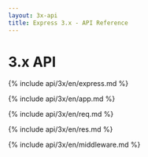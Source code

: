 ```yaml
---
layout: 3x-api
title: Express 3.x - API Reference
---
```

<div id="api-doc" markdown="1">

  <h1>3.x API</h1>

  <a id='express' class='h2'></a>
  {% include api/3x/en/express.md %}

  <a id='application' class='h2'></a>
  {% include api/3x/en/app.md %}

  <a id='request' class='h2'></a>
  {% include api/3x/en/req.md %}

  <a id='response' class='h2'></a>
  {% include api/3x/en/res.md %}

  <a id='middleware' class='h2'></a>
  {% include api/3x/en/middleware.md %}

</div>
